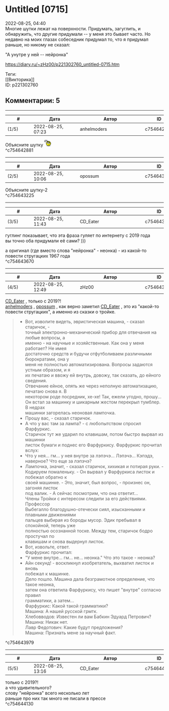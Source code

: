 Untitled [0715]
===============

  
2022-08-25, 04:40  
 Многие шутки лежат на поверхности. Придумать, загуглить, и обнаружить, что другие придумали -- у меня это бывает часто. Но недавно на моих глазах собеседник придумал то, что я придумал раньше, но никому не сказал:   
   
 "А унутре у ней -- нейронка"   
  
<https://diary.ru/~zHz00/p221302760_untitled-0715.htm>  
  
Теги:  
[[Викторика]]  
ID: p221302760  


Комментарии: 5
--------------

  


---



|         #         |              Дата              |                     Автор                     |           ID           |
| --- | --- | --- | --- |
| (1/5) | 2022-08-25, 07:23 | anhelmoders | c754642881 |

  
 Объясните шутку ![:hmm:](pics/10098045.gif)   
 ^c754642881

---



|         #         |              Дата              |                     Автор                     |           ID           |
| --- | --- | --- | --- |
| (2/5) | 2022-08-25, 10:06 | opossum | c754643225 |

  
 Объясните шутку-2   
 ^c754643225

---



|         #         |              Дата              |                     Автор                     |           ID           |
| --- | --- | --- | --- |
| (3/5) | 2022-08-25, 11:43 | CD\_Eater | c754643670 |

  
 гуглинг показывает, что эта фраза гуляет по интернету с 2019 года   
 вы точно оба придумали её сами? )))   
   
 а оригинал (где вместо слова "нейронка" - неонка) - из какой-то повести стругацких 1967 года   
 ^c754643670

---



|         #         |              Дата              |                     Автор                     |           ID           |
| --- | --- | --- | --- |
| (4/5) | 2022-08-25, 12:49 | zHz00 | c754643979 |

  
  [CD\_Eater](https://cd-eater.diary.ru "Записки ДискоЕда")  , только с 2019?!   
  [anhelmoders](https://anhelmoders.diary.ru "No plans. Only wonders.")  ,  [opossum](https://pssm.diary.ru "змей о двух головах")  , как верно заметил  [CD\_Eater](https://cd-eater.diary.ru "Записки ДискоЕда")  , это из "какой-то повести стругацких", а именно из сказки о тройке.   
   
 
>  - Вот, изволите видеть, эвристическая машина, - сказал старичок, -   
>  точный электронно-механический прибор для отвечания на любые вопросы, а   
>  именно - на научные и хозяйственные. Как она у меня работает? Не имея   
>  достаточно средств и будучи отфутболиваем различными бюрократами, она у   
>  меня не полностью автоматизирована. Вопросы задаются устным образом, и я   
>  их печатаю и ввожу ей внутрь, довожу, так сказать, до ейного сведения.   
>  Отвечание ейное, опять же через неполную автоматизацию, печатаю снова я. В   
>  некотором роде посредник, хе-хе! Так, ежели угодно, прошу...   
>  Он встал за машинку и шикарным жестом перекрыл тумблер. В недрах   
>  машинки загорелась неоновая лампочка.   
>  - Прошу вас, - сказал старичок.   
>  - А что у вас там за лампа? - с любопытством спросил Фарфуркис.   
>  Старичок тут же ударил по клавишам, потом быстро вырвал из машинки   
>  листок бумаги и поднес его Фарфуркису. Фарфуркис прочитал вслух:   
>  - Что у нея... гм... у нея внутре за лэпэчэ... Лэпэчэ... Кэпэдэ,   
>  наверное? Что еще за лэпэчэ?   
>  - Лампочка, значит, - сказал старичок, хихикая и потирая руки. -   
>  Кодируем помаленьку. - Он вырвал у Фарфуркиса листок и побежал обратно к   
>  своей машинке. - Это, значит, был вопрос, - произнес он, загоняя листок   
>  под валик. - А сейчас посмотрим, что она ответит...   
>  Члены Тройки с интересом следили за его действиями. Профессор   
>  Выбегалло благодушно-отечески сиял, изысканными и плавными движениями   
>  пальцев выбирая из бороды мусор. Эдик пребывал в спокойной, теперь уже   
>  полностью осознанной тоске. Между тем, старичок бодро простучал по   
>  клавишам и снова выдернул листок.   
>  - Вот, извольте, ответ.   
>  Фарфуркис прочитал:   
>  - "У мене внутре... гм... не... неонка." Что это такое - неонка?   
>  - Айн секунд! - воскликнул изобретатель, выхватил листок и вновь   
>  побежал к машинке.   
>  Дело пошло. Машина дала безграмотное определение, что такое неонка,   
>  затем она ответила Фарфуркису, что пишет "внутре" согласно правил   
>  грамматики, а затем...   
>  Фарфуркис: Какой такой грамматики?   
>  Машина: А нашей русской грмтк.   
>  Хлебовводов: Известен ли вам Бабкин Эдуард Петрович?   
>  Машина: Никак нет.   
>  Лавр Федотович: Какие будут предложения?   
>  Машина: Признать мене за научный факт. 

   
 ^c754643979

---



|         #         |              Дата              |                     Автор                     |           ID           |
| --- | --- | --- | --- |
| (5/5) | 2022-08-25, 13:16 | CD\_Eater | c754644130 |

  
  только с 2019?!    
 а что удивительного?   
 слову "нейронка" всего несколько лет   
 раньше про них так много не писали в прессе   
 ^c754644130
